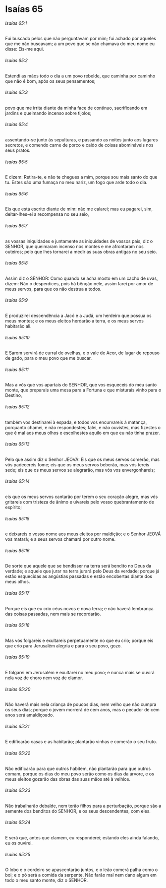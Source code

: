 # Isaías 65

###### Isaías 65:1

Fui buscado pelos que não perguntavam por mim; fui achado por aqueles que me não buscavam; a um povo que se não chamava do meu nome eu disse: Eis-me aqui.

###### Isaías 65:2

Estendi as mãos todo o dia a um povo rebelde, que caminha por caminho que não é bom, após os seus pensamentos;

###### Isaías 65:3

povo que me irrita diante da minha face de contínuo, sacrificando em jardins e queimando incenso sobre tijolos;

###### Isaías 65:4

assentando-se junto às sepulturas, e passando as noites junto aos lugares secretos, e comendo carne de porco e caldo de coisas abomináveis nos seus pratos.

###### Isaías 65:5

E dizem: Retira-te, e não te chegues a mim, porque sou mais santo do que tu. Estes são uma fumaça no meu nariz, um fogo que arde todo o dia.

###### Isaías 65:6

Eis que está escrito diante de mim: não me calarei; mas eu pagarei, sim, deitar-lhes-ei a recompensa no seu seio,

###### Isaías 65:7

as vossas iniquidades e juntamente as iniquidades de vossos pais, diz o SENHOR, que queimaram incenso nos montes e me afrontaram nos outeiros; pelo que lhes tornarei a medir as suas obras antigas no seu seio.

###### Isaías 65:8

Assim diz o SENHOR: Como quando se acha mosto em um cacho de uvas, dizem: Não o desperdices, pois há bênção nele, assim farei por amor de meus servos, para que os não destrua a todos.

###### Isaías 65:9

E produzirei descendência a Jacó e a Judá, um herdeiro que possua os meus montes; e os meus eleitos herdarão a terra, e os meus servos habitarão ali.

###### Isaías 65:10

E Sarom servirá de curral de ovelhas, e o vale de Acor, de lugar de repouso de gado, para o meu povo que me buscar.

###### Isaías 65:11

Mas a vós que vos apartais do SENHOR, que vos esqueceis do meu santo monte, que preparais uma mesa para a Fortuna e que misturais vinho para o Destino,

###### Isaías 65:12

também vos destinarei à espada, e todos vos encurvareis à matança, porquanto chamei, e não respondestes; falei, e não ouvistes, mas fizestes o que é mal aos meus olhos e escolhestes aquilo em que eu não tinha prazer.

###### Isaías 65:13

Pelo que assim diz o Senhor JEOVÁ: Eis que os meus servos comerão, mas vós padecereis fome; eis que os meus servos beberão, mas vós tereis sede; eis que os meus servos se alegrarão, mas vós vos envergonhareis;

###### Isaías 65:14

eis que os meus servos cantarão por terem o seu coração alegre, mas vós gritareis com tristeza de ânimo e uivareis pelo vosso quebrantamento de espírito;

###### Isaías 65:15

e deixareis o vosso nome aos meus eleitos por maldição; e o Senhor JEOVÁ vos matará; e a seus servos chamará por outro nome.

###### Isaías 65:16

De sorte que aquele que se bendisser na terra será bendito no Deus da verdade; e aquele que jurar na terra jurará pelo Deus da verdade; porque já estão esquecidas as angústias passadas e estão encobertas diante dos meus olhos.

###### Isaías 65:17

Porque eis que eu crio céus novos e nova terra; e não haverá lembrança das coisas passadas, nem mais se recordarão.

###### Isaías 65:18

Mas vós folgareis e exultareis perpetuamente no que eu crio; porque eis que crio para Jerusalém alegria e para o seu povo, gozo.

###### Isaías 65:19

E folgarei em Jerusalém e exultarei no meu povo; e nunca mais se ouvirá nela voz de choro nem voz de clamor.

###### Isaías 65:20

Não haverá mais nela criança de poucos dias, nem velho que não cumpra os seus dias; porque o jovem morrerá de cem anos, mas o pecador de cem anos será amaldiçoado.

###### Isaías 65:21

E edificarão casas e as habitarão; plantarão vinhas e comerão o seu fruto.

###### Isaías 65:22

Não edificarão para que outros habitem, não plantarão para que outros comam, porque os dias do meu povo serão como os dias da árvore, e os meus eleitos gozarão das obras das suas mãos até à velhice.

###### Isaías 65:23

Não trabalharão debalde, nem terão filhos para a perturbação, porque são a semente dos benditos do SENHOR, e os seus descendentes, com eles.

###### Isaías 65:24

E será que, antes que clamem, eu responderei; estando eles ainda falando, eu os ouvirei.

###### Isaías 65:25

O lobo e o cordeiro se apascentarão juntos, e o leão comerá palha como o boi; e o pó será a comida da serpente. Não farão mal nem dano algum em todo o meu santo monte, diz o SENHOR.

